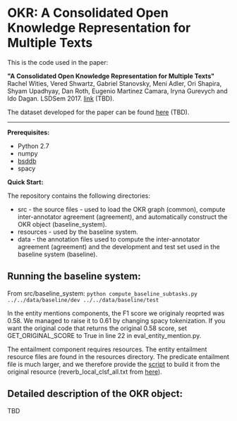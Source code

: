 # OKR: A Consolidated <b>O</b>pen <b>K</b>nowledge <b>R</b>epresentation for Multiple Texts

This is the code used in the paper:


<b>"A Consolidated Open Knowledge Representation for Multiple Texts"</b><br/>
Rachel Wities, Vered Shwartz, Gabriel Stanovsky, Meni Adler, Ori Shapira, Shyam Upadhyay, Dan Roth, Eugenio Martinez Camara, Iryna Gurevych and Ido Dagan. LSDSem 2017. [link](???) (TBD).

The dataset developed for the paper can be found [here](http://u.cs.biu.ac.il/~nlp/resources/downloads/twitter-events/) (TBD).

***

<b>Prerequisites:</b>
* Python 2.7
* numpy
* [bsddb](https://docs.python.org/2/library/bsddb.html)
* spacy

<b>Quick Start:</b>

The repository contains the following directories:
* src - the source files - used to load the OKR graph (common), compute inter-annotator agreement (agreement), and automatically construct the OKR object (baseline_system).
* resources - used by the baseline system.
* data - the annotation files used to compute the inter-annotator agreement (agreement) and the development and test set used in the baseline system (baseline).

## Running the baseline system:

From src/baseline_system: `python compute_baseline_subtasks.py  ../../data/baseline/dev ../../data/baseline/test`

In the entity mentions components, the F1 score we originaly reoprted was 0.58. We managed to raise it to 0.61 by changing spacy tokenization. If you want the original code that returns the original 0.58 score, set GET_ORIGINAL_SCORE to True in line 22 in eval_entity_mention.py.

The entailment component requires resources. The entity entailment resource files are found in the resources directory. The predicate entailment file is much larger, and we therefore provide the [script](resources/create_predicate_entailment_resource.py) to build it from the original resource (reverb_local_clsf_all.txt from [here](http://u.cs.biu.ac.il/~nlp/resources/downloads/predicative-entailment-rules-learned-using-local-and-global-algorithms/)).

## Detailed description of the OKR object:
TBD
